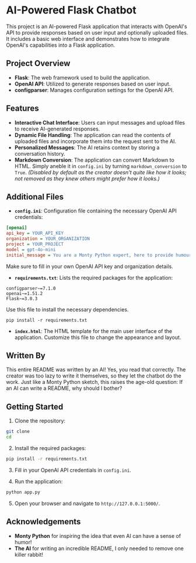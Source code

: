 # AI-Powered Flask Chatbot

This project is an AI-powered Flask application that interacts with OpenAI's API to provide responses based on user input and optionally uploaded files. It includes a basic web interface and demonstrates how to integrate OpenAI's capabilities into a Flask application.

## Project Overview

- **Flask**: The web framework used to build the application.
- **OpenAI API**: Utilized to generate responses based on user input.
- **configparser**: Manages configuration settings for the OpenAI API.

## Features

- **Interactive Chat Interface**: Users can input messages and upload files to receive AI-generated responses.
- **Dynamic File Handling**: The application can read the contents of uploaded files and incorporate them into the request sent to the AI.
- **Personalized Messages**: The AI retains context by storing a conversation history.
- **Markdown Conversion**: The application can convert Markdown to HTML. Simply aneble it in `config.ini` by turning `markdown_conversion` to `True`. *(Disabled by default as the creator doesn't quite like how it looks; not removed as they knew others might prefer how it looks.)*

## Additional Files

- **`config.ini`**: Configuration file containing the necessary OpenAI API credentials:
```ini
[openai]
api_key = YOUR_API_KEY
organization = YOUR_ORGANIZATION
project = YOUR_PROJECT
model = gpt-4o-mini
initial_message = You are a Monty Python expert, here to provide humours insights, witty banter and ...
```
Make sure to fill in your own OpenAI API key and organization details.

- **`requirements.txt`**: Lists the required packages for the application:
```plaintext
configparser~=7.1.0
openai~=1.51.2
Flask~=3.0.3
```
Use this file to install the necessary dependencies.
``` shell
pip install -r requirements.txt
```

- **`index.html`**: The HTML template for the main user interface of the application. Customize this file to change the appearance and layout.

## Written By

This entire README was written by an AI! Yes, you read that correctly. The creator was too lazy to write it themselves, so they let the chatbot do the work. Just like a Monty Python sketch, this raises the age-old question: If an AI can write a README, why should I bother?

## Getting Started

1. Clone the repository:
```bash
git clone
cd
```

2. Install the required packages:
```bash
pip install -r requirements.txt
```

3. Fill in your OpenAI API credentials in `config.ini`.

4. Run the application:
```bash
python app.py
```

5. Open your browser and navigate to `http://127.0.0.1:5000/`.

## Acknowledgements

- **Monty Python** for inspiring the idea that even AI can have a sense of humor!
- **The AI** for writing an incredible README, I only needed to remove one killer rabbit! 